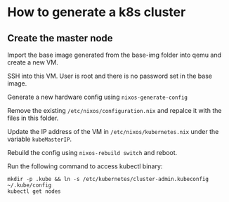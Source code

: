 # How to generate a k8s cluster

## Create the master node

Import the base image generated from the base-img folder into qemu and create a new VM.

SSH into this VM. User is root and there is no password set in the base image.

Generate a new hardware config using `nixos-generate-config`

Remove the existing `/etc/nixos/configuration.nix` and repalce it with the files in this folder.

Update the IP address of the VM in `/etc/nixos/kubernetes.nix` under the variable `kubeMasterIP`.

Rebuild the config using `nixos-rebuild switch` and reboot.

Run the following command to access kubectl binary:

```
mkdir -p .kube && ln -s /etc/kubernetes/cluster-admin.kubeconfig ~/.kube/config
kubectl get nodes
```

